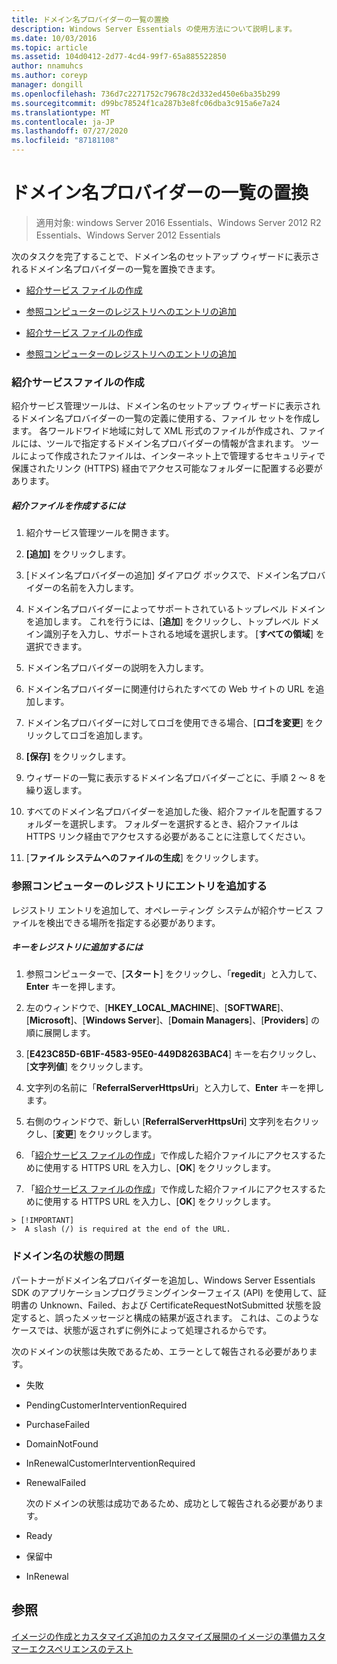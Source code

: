 ```yaml
---
title: ドメイン名プロバイダーの一覧の置換
description: Windows Server Essentials の使用方法について説明します。
ms.date: 10/03/2016
ms.topic: article
ms.assetid: 104d0412-2d77-4cd4-99f7-65a885522850
author: nnamuhcs
ms.author: coreyp
manager: dongill
ms.openlocfilehash: 736d7c2271752c79678c2d332ed450e6ba35b299
ms.sourcegitcommit: d99bc78524f1ca287b3e8fc06dba3c915a6e7a24
ms.translationtype: MT
ms.contentlocale: ja-JP
ms.lasthandoff: 07/27/2020
ms.locfileid: "87181108"
---
```

# <a name="replace-the-list-of-domain-name-providers"></a>ドメイン名プロバイダーの一覧の置換

>適用対象: windows Server 2016 Essentials、Windows Server 2012 R2 Essentials、Windows Server 2012 Essentials

次のタスクを完了することで、ドメイン名のセットアップ ウィザードに表示されるドメイン名プロバイダーの一覧を置換できます。


-   [紹介サービス ファイルの作成](Replace-the-List-of-Domain-Name-Providers.md#BKMK_ReferralFiles)

-   [参照コンピューターのレジストリへのエントリの追加](Replace-the-List-of-Domain-Name-Providers.md#BKMK_AddRegistry)

-   [紹介サービス ファイルの作成](../install/Replace-the-List-of-Domain-Name-Providers.md#BKMK_ReferralFiles)

-   [参照コンピューターのレジストリへのエントリの追加](../install/Replace-the-List-of-Domain-Name-Providers.md#BKMK_AddRegistry)


###  <a name="create-the-referral-service-files"></a><a name="BKMK_ReferralFiles"></a>紹介サービスファイルの作成
 紹介サービス管理ツールは、ドメイン名のセットアップ ウィザードに表示されるドメイン名プロバイダーの一覧の定義に使用する、ファイル セットを作成します。 各ワールドワイド地域に対して XML 形式のファイルが作成され、ファイルには、ツールで指定するドメイン名プロバイダーの情報が含まれます。 ツールによって作成されたファイルは、インターネット上で管理するセキュリティで保護されたリンク (HTTPS) 経由でアクセス可能なフォルダーに配置する必要があります。

##### <a name="to-create-the-referral-files"></a>紹介ファイルを作成するには

1.  紹介サービス管理ツールを開きます。

2.  **[追加]** をクリックします。

3.  [ドメイン名プロバイダーの追加] ダイアログ ボックスで、ドメイン名プロバイダーの名前を入力します。

4.  ドメイン名プロバイダーによってサポートされているトップレベル ドメインを追加します。 これを行うには、[**追加**] をクリックし、トップレベル ドメイン識別子を入力し、サポートされる地域を選択します。 [**すべての領域**] を選択できます。

5.  ドメイン名プロバイダーの説明を入力します。

6.  ドメイン名プロバイダーに関連付けられたすべての Web サイトの URL を追加します。

7.  ドメイン名プロバイダーに対してロゴを使用できる場合、[**ロゴを変更**] をクリックしてロゴを追加します。

8.  **[保存]** をクリックします。

9. ウィザードの一覧に表示するドメイン名プロバイダーごとに、手順 2 ～ 8 を繰り返します。

10. すべてのドメイン名プロバイダーを追加した後、紹介ファイルを配置するフォルダーを選択します。 フォルダーを選択するとき、紹介ファイルは HTTPS リンク経由でアクセスする必要があることに注意してください。

11. [**ファイル システムへのファイルの生成**] をクリックします。

###  <a name="add-an-entry-to-the-registry-on-the-reference-computer"></a><a name="BKMK_AddRegistry"></a>参照コンピューターのレジストリにエントリを追加する
 レジストリ エントリを追加して、オペレーティング システムが紹介サービス ファイルを検出できる場所を指定する必要があります。

##### <a name="to-add-a-key-to-the-registry"></a>キーをレジストリに追加するには

1.  参照コンピューターで、[**スタート**] をクリックし、「**regedit**」と入力して、**Enter** キーを押します。

2.  左のウィンドウで、[**HKEY_LOCAL_MACHINE**]、[**SOFTWARE**]、[**Microsoft**]、[**Windows Server**]、[**Domain Managers**]、[**Providers**] の順に展開します。

3.  [**E423C85D-6B1F-4583-95E0-449D8263BAC4**] キーを右クリックし、[**文字列値**] をクリックします。

4.  文字列の名前に「**ReferralServerHttpsUri**」と入力して、**Enter** キーを押します。

5.  右側のウィンドウで、新しい [**ReferralServerHttpsUri**] 文字列を右クリックし、[**変更**] をクリックします。


6.  「[紹介サービス ファイルの作成](Replace-the-List-of-Domain-Name-Providers.md#BKMK_ReferralFiles)」で作成した紹介ファイルにアクセスするために使用する HTTPS URL を入力し、[**OK**] をクリックします。

6.  「[紹介サービス ファイルの作成](../install/Replace-the-List-of-Domain-Name-Providers.md#BKMK_ReferralFiles)」で作成した紹介ファイルにアクセスするために使用する HTTPS URL を入力し、[**OK**] をクリックします。


~~~
> [!IMPORTANT]
>  A slash (/) is required at the end of the URL.
~~~

###  <a name="domain-name-status-issues"></a><a name="BKMK_ReplaceDomainNameProviders"></a>ドメイン名の状態の問題
 パートナーがドメイン名プロバイダーを追加し、Windows Server Essentials SDK のアプリケーションプログラミングインターフェイス (API) を使用して、証明書の Unknown、Failed、および CertificateRequestNotSubmitted 状態を設定すると、誤ったメッセージと構成の結果が返されます。 これは、このようなケースでは、状態が返されずに例外によって処理されるからです。

 次のドメインの状態は失敗であるため、エラーとして報告される必要があります。

- 失敗

- PendingCustomerInterventionRequired

- PurchaseFailed

- DomainNotFound

- InRenewalCustomerInterventionRequired

- RenewalFailed

  次のドメインの状態は成功であるため、成功として報告される必要があります。

- Ready

- 保留中

- InRenewal

## <a name="see-also"></a>参照

 [イメージの作成とカスタマイズ追加の](Creating-and-Customizing-the-Image.md)[カスタマイズ](Additional-Customizations.md)[展開のイメージの準備](Preparing-the-Image-for-Deployment.md)[カスタマーエクスペリエンスのテスト](Testing-the-Customer-Experience.md)


